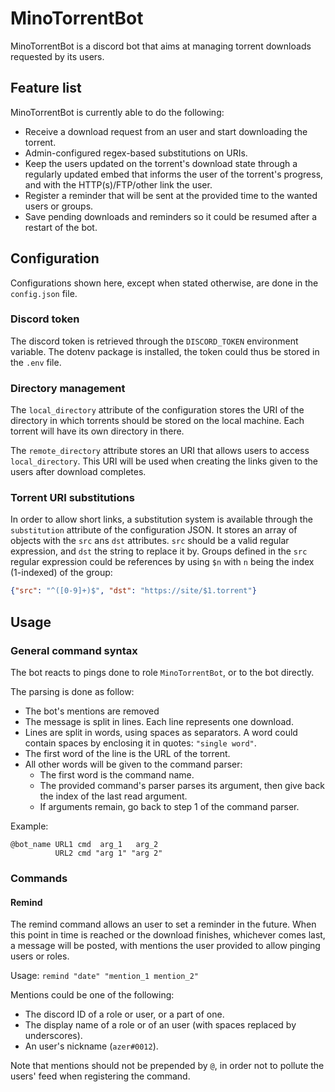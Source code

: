 # MinoTorrentBot

MinoTorrentBot is a discord bot that aims at managing torrent downloads
requested by its users.

## Feature list

MinoTorrentBot is currently able to do the following:

- Receive a download request from an user and start downloading the torrent.
- Admin-configured regex-based substitutions on URIs.
- Keep the users updated on the torrent's download state through
  a regularly updated embed that informs the user of the torrent's progress,
  and with the HTTP(s)/FTP/other link the user.
- Register a reminder that will be sent at the provided time to the wanted
  users or groups.
- Save pending downloads and reminders so it could be resumed after a
  restart of the bot.


## Configuration

Configurations shown here, except when stated otherwise, are done in the
`config.json` file.

### Discord token

The discord token is retrieved through the `DISCORD_TOKEN` environment
variable. The dotenv package is installed, the token could thus be stored
in the `.env` file.

### Directory management

The `local_directory` attribute of the configuration stores the URI
of the directory in which torrents should be stored on the local machine.
Each torrent will have its own directory in there.

The `remote_directory` attribute stores an URI that allows users to
access `local_directory`. This URI will be used when creating the links
given to the users after download completes.

### Torrent URI substitutions

In order to allow short links, a substitution system is available through
the `substitution` attribute of the configuration JSON. It stores an array
of objects with the `src` ans `dst` attributes. `src` should be a valid
regular expression, and `dst` the string to replace it by. Groups defined
in the `src` regular expression could be references by using `$n` with `n`
being the index (1-indexed) of the group:

```JSON
{"src": "^([0-9]+)$", "dst": "https://site/$1.torrent"}
```

## Usage

### General command syntax

The bot reacts to pings done to role `MinoTorrentBot`, or to the bot
directly.

The parsing is done as follow:

- The bot's mentions are removed
- The message is split in lines. Each line represents one download.
- Lines are split in words, using spaces as separators. A word could
  contain spaces by enclosing it in quotes: `"single word"`.
- The first word of the line is the URL of the torrent.
- All other words will be given to the command parser:
  - The first word is the command name.
  - The provided command's parser parses its argument, then give back
    the index of the last read argument.
  - If arguments remain, go back to step 1 of the command parser.

Example:

```
@bot_name URL1 cmd  arg_1   arg_2
          URL2 cmd "arg 1" "arg 2"
```

### Commands

#### Remind

The remind command allows an user to set a reminder in the future.
When this point in time is reached or the download finishes, whichever
comes last, a message will be posted, with mentions the user provided to
allow pinging users or roles.

Usage: `remind "date" "mention_1 mention_2"`

Mentions could be one of the following:
- The discord ID of a role or user, or a part of one.
- The display name of a role or of an user (with spaces replaced by
  underscores).
- An user's nickname (`azer#0012`).

Note that mentions should not be prepended by `@`, in order not to pollute
the users' feed when registering the command.